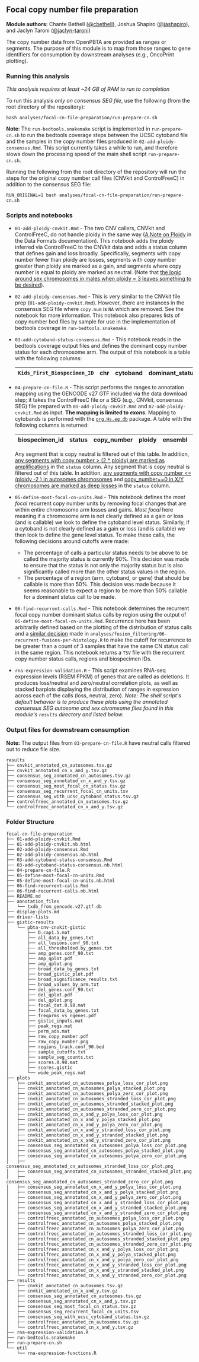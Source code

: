 ## Focal copy number file preparation

**Module authors:** Chante Bethell ([@cbethell](https://github.com/cbethell)), Joshua Shapiro ([@jashapiro](https://github.com/jashapiro)), and Jaclyn Taroni ([@jaclyn-taroni](https://github.com/jaclyn-taroni))

The copy number data from OpenPBTA are provided as ranges or segments.
The purpose of this module is to map from those ranges to gene identifiers for consumption by downstream analyses (e.g., OncoPrint plotting).

### Running this analysis
*This analysis requires at least ~24 GB of RAM to run to completion*

To run this analysis _only on consensus SEG file_, use the following (from the root directory of the repository):

```
bash analyses/focal-cn-file-preparation/run-prepare-cn.sh
```
**Note**: The `run-bedtools.snakemake` script is implemented in `run-prepare-cn.sh` to run the bedtools coverage steps between the UCSC cytoband file and the samples in the copy number files produced in `02-add-ploidy-consensus.Rmd`.
This script currently takes a while to run, and therefore slows down the processing speed of the main shell script `run-prepare-cn.sh`.

Running the following from the root directory of the repository will run the steps for the original copy number call files (CNVkit and ControlFreeC) in addition to the consensus SEG file:

```
RUN_ORIGINAL=1 bash analyses/focal-cn-file-preparation/run-prepare-cn.sh
```

### Scripts and notebooks

* `01-add-ploidy-cnvkit.Rmd` - The two CNV callers, CNVkit and ControlFreeC, do not handle ploidy in the same way ([A Note on Ploidy](https://github.com/AlexsLemonade/OpenPBTA-analysis/blob/de661fbe740717472fcf01c7d9b74fe1b946aece/doc/data-formats.md#a-note-on-ploidy) in the Data Formats documentation).
  This notebook adds the ploidy inferred via ControlFreeC to the CNVkit data and adds a status column that defines gain and loss broadly.
  Specifically, segments with copy number fewer than ploidy are losses, segments with copy number greater than ploidy are marked as a gain, and segments where copy number is equal to ploidy are marked as neutral.
  (Note that [the logic around sex chromosomes in males when ploidy = 3 leaves something to be desired](https://github.com/AlexsLemonade/OpenPBTA-analysis/pull/259#discussion_r345354403)).

* `02-add-ploidy-consensus.Rmd` - This is very similar to the CNVkit file prep (`01-add-ploidy-cnvkit.Rmd`).
However, there are instances in the consensus SEG file where `copy.num` is `NA` which are removed.
See the notebook for more information. This notebook also prepares lists of copy number bed files by sample for use in the implementation of bedtools coverage in `run-bedtools.snakemake`.

* `03-add-cytoband-status-consensus.Rmd` - This notebook reads in the bedtools coverage output files and defines the dominant copy number status for each chromosome arm. The output of this notebook is a table with the following columns:

  | `Kids_First_Biospecimen_ID` | chr | cytoband | dominant_status | band_length | callable_fraction | gain_fraction | loss_fraction | chromosome_arm |
  |----------------|--------|-------------|--------|---------|----------|-------------|---------|---------------|

* `04-prepare-cn-file.R` - This script performs the ranges to annotation mapping using the GENCODE v27 GTF included via the data download step; it takes the ControlFreeC file or a SEG (e.g., CNVkit, consensus SEG) file prepared with `01-add-ploidy-cnvkit.Rmd` and  `02-add-ploidy-cnvkit.Rmd` as input.
  **The mapping is limited to _exons_.**
  Mapping to cytobands is performed with the [`org.Hs.eg.db`](https://doi.org/doi:10.18129/B9.bioc.org.Hs.eg.db) package.
  A table with the following columns is returned:

  | biospecimen_id | status | copy_number | ploidy | ensembl | gene_symbol | cytoband |
  |----------------|--------|-------------|--------|---------|-------------|---------|
  Any segment that is copy neutral is filtered out of this table. In addition, [any segments with copy number > (2 * ploidy) are marked as amplifications](https://github.com/AlexsLemonade/OpenPBTA-analysis/blob/e2058dd43d9b1dd41b609e0c3429c72f79ff3be6/analyses/focal-cn-file-preparation/03-prepare-cn-file.R#L275) in the `status` column.
  Any segment that is copy neutral is filtered out of this table. In addition, [any segments with copy number <= (ploidy -2 ) in autosomes chromosomes](https://github.com/kgaonkar6/OpenPBTA-analysis/blob/5e9b68ed0c37d6c87bc67ee1f95be9e47ec9b4ca/analyses/focal-cn-file-preparation/04-prepare-cn-file.R#L244-L247) and [copy_number==0 in X/Y chromosomes are marked as deep losses](https://github.com/kgaonkar6/OpenPBTA-analysis/blob/5e9b68ed0c37d6c87bc67ee1f95be9e47ec9b4ca/analyses/focal-cn-file-preparation/04-prepare-cn-file.R#L270-L272) in the `status` column.

* `05-define-most-focal-cn-units.Rmd` - This notebook defines the _most focal_ recurrent copy number units by removing focal changes that are within entire chromosome arm losses and gains.
_Most focal_ here meaning if a chromosome arm is not clearly defined as a gain or loss (and is callable) we look to define the cytoband level status.
Similarly, if a cytoband is not clearly defined as a gain or loss (and is callable) we then look to define the gene level status.
To make these calls, the following decisions around cutoffs were made:
	- The percentage of calls a particular status needs to be above to be called the majority status is currently 	90%.
	This decision was made to ensure that the status is not only the majority status but is also 	significantly called more than the other status values in the region.
	- The percentage of a region (arm, cytoband, or gene) that should be callable is more than 50%.
	This decision was made because it seems reasonable to expect a region to be more than 50% callable for a 	dominant status call to be made.

* `06-find-recurrent-calls.Rmd` - This notebook determines the recurrent focal copy number dominant status calls by region using the output of `05-define-most-focal-cn-units.Rmd`.
Recurrence here has been arbitrarily defined based on the plotting of the distribution of status calls and a [similar decision](https://github.com/AlexsLemonade/OpenPBTA-analysis/blob/66bb67a7bf29aad4510a0913a2dbc88da0013be8/analyses/fusion_filtering/06-recurrent-fusions-per-histology.R#L152) made in `analyses/fusion_filtering/06-recurrent-fusions-per-histology.R` to make the cutoff for recurrence to be greater than a count of 3 samples that have the same CN status call in the same region.
This notebook returns a `TSV` file with the recurrent copy number status calls, regions and biospecimen IDs.

* `rna-expression-validation.R` - This script examines RNA-seq expression levels (RSEM FPKM) of genes that are called as deletions.
It produces loss/neutral and zero/neutral correlation plots, as well as stacked barplots displaying the distribution of ranges in expression across each of the calls (loss, neutral, zero).
_Note: The shell script's default behavior is to produce these plots using the annotated consensus SEG autosome and sex chromsome files found in this module's `results` directory and listed below._


### Output files for downstream consumption

**Note:** The output files from `03-prepare-cn-file.R` have neutral calls filtered out to reduce file size.

```
results
├── cnvkit_annotated_cn_autosomes.tsv.gz
├── cnvkit_annotated_cn_x_and_y.tsv.gz
├── consensus_seg_annotated_cn_autosomes.tsv.gz
├── consensus_seg_annotated_cn_x_and_y.tsv.gz
├── consensus_seg_most_focal_cn_status.tsv.gz
├── consensus_seg_recurrent_focal_cn_units.tsv
├── consensus_seg_with_ucsc_cytoband_status.tsv.gz
├── controlfreec_annotated_cn_autosomes.tsv.gz
└── controlfreec_annotated_cn_x_and_y.tsv.gz
```

### Folder Structure

```
focal-cn-file-preparation
├── 01-add-ploidy-cnvkit.Rmd
├── 01-add-ploidy-cnvkit.nb.html
├── 02-add-ploidy-consensus.Rmd
├── 02-add-ploidy-consensus.nb.html
├── 03-add-cytoband-status-consensus.Rmd
├── 03-add-cytoband-status-consensus.nb.html
├── 04-prepare-cn-file.R
├── 05-define-most-focal-cn-units.Rmd
├── 05-define-most-focal-cn-units.nb.html
├── 06-find-recurrent-calls.Rmd
├── 06-find-recurrent-calls.nb.html
├── README.md
├── annotation_files
│   └── txdb_from_gencode.v27.gtf.db
├── display-plots.md
├── driver-lists
├── gistic-results
│   └── pbta-cnv-cnvkit-gistic
│       ├── D.cap1.5.mat
│       ├── all_data_by_genes.txt
│       ├── all_lesions.conf_90.txt
│       ├── all_thresholded.by_genes.txt
│       ├── amp_genes.conf_90.txt
│       ├── amp_qplot.pdf
│       ├── amp_qplot.png
│       ├── broad_data_by_genes.txt
│       ├── broad_gistic_plot.pdf
│       ├── broad_significance_results.txt
│       ├── broad_values_by_arm.txt
│       ├── del_genes.conf_90.txt
│       ├── del_qplot.pdf
│       ├── del_qplot.png
│       ├── focal_dat.0.98.mat
│       ├── focal_data_by_genes.txt
│       ├── freqarms_vs_ngenes.pdf
│       ├── gistic_inputs.mat
│       ├── peak_regs.mat
│       ├── perm_ads.mat
│       ├── raw_copy_number.pdf
│       ├── raw_copy_number.png
│       ├── regions_track.conf_90.bed
│       ├── sample_cutoffs.txt
│       ├── sample_seg_counts.txt
│       ├── scores.0.98.mat
│       ├── scores.gistic
│       └── wide_peak_regs.mat
├── plots
│   ├── cnvkit_annotated_cn_autosomes_polya_loss_cor_plot.png
│   ├── cnvkit_annotated_cn_autosomes_polya_stacked_plot.png
│   ├── cnvkit_annotated_cn_autosomes_polya_zero_cor_plot.png
│   ├── cnvkit_annotated_cn_autosomes_stranded_loss_cor_plot.png
│   ├── cnvkit_annotated_cn_autosomes_stranded_stacked_plot.png
│   ├── cnvkit_annotated_cn_autosomes_stranded_zero_cor_plot.png
│   ├── cnvkit_annotated_cn_x_and_y_polya_loss_cor_plot.png
│   ├── cnvkit_annotated_cn_x_and_y_polya_stacked_plot.png
│   ├── cnvkit_annotated_cn_x_and_y_polya_zero_cor_plot.png
│   ├── cnvkit_annotated_cn_x_and_y_stranded_loss_cor_plot.png
│   ├── cnvkit_annotated_cn_x_and_y_stranded_stacked_plot.png
│   ├── cnvkit_annotated_cn_x_and_y_stranded_zero_cor_plot.png
│   ├── consensus_seg_annotated_cn_autosomes_polya_loss_cor_plot.png
│   ├── consensus_seg_annotated_cn_autosomes_polya_stacked_plot.png
│   ├── consensus_seg_annotated_cn_autosomes_polya_zero_cor_plot.png
│   ├── consensus_seg_annotated_cn_autosomes_stranded_loss_cor_plot.png
│   ├── consensus_seg_annotated_cn_autosomes_stranded_stacked_plot.png
│   ├── consensus_seg_annotated_cn_autosomes_stranded_zero_cor_plot.png
│   ├── consensus_seg_annotated_cn_x_and_y_polya_loss_cor_plot.png
│   ├── consensus_seg_annotated_cn_x_and_y_polya_stacked_plot.png
│   ├── consensus_seg_annotated_cn_x_and_y_polya_zero_cor_plot.png
│   ├── consensus_seg_annotated_cn_x_and_y_stranded_loss_cor_plot.png
│   ├── consensus_seg_annotated_cn_x_and_y_stranded_stacked_plot.png
│   ├── consensus_seg_annotated_cn_x_and_y_stranded_zero_cor_plot.png
│   ├── controlfreec_annotated_cn_autosomes_polya_loss_cor_plot.png
│   ├── controlfreec_annotated_cn_autosomes_polya_stacked_plot.png
│   ├── controlfreec_annotated_cn_autosomes_polya_zero_cor_plot.png
│   ├── controlfreec_annotated_cn_autosomes_stranded_loss_cor_plot.png
│   ├── controlfreec_annotated_cn_autosomes_stranded_stacked_plot.png
│   ├── controlfreec_annotated_cn_autosomes_stranded_zero_cor_plot.png
│   ├── controlfreec_annotated_cn_x_and_y_polya_loss_cor_plot.png
│   ├── controlfreec_annotated_cn_x_and_y_polya_stacked_plot.png
│   ├── controlfreec_annotated_cn_x_and_y_polya_zero_cor_plot.png
│   ├── controlfreec_annotated_cn_x_and_y_stranded_loss_cor_plot.png
│   ├── controlfreec_annotated_cn_x_and_y_stranded_stacked_plot.png
│   └── controlfreec_annotated_cn_x_and_y_stranded_zero_cor_plot.png
├── results
│   ├── cnvkit_annotated_cn_autosomes.tsv.gz
│   ├── cnvkit_annotated_cn_x_and_y.tsv.gz
│   ├── consensus_seg_annotated_cn_autosomes.tsv.gz
│   ├── consensus_seg_annotated_cn_x_and_y.tsv.gz
│   ├── consensus_seg_most_focal_cn_status.tsv.gz
│   ├── consensus_seg_recurrent_focal_cn_units.tsv
│   ├── consensus_seg_with_ucsc_cytoband_status.tsv.gz
│   ├── controlfreec_annotated_cn_autosomes.tsv.gz
│   └── controlfreec_annotated_cn_x_and_y.tsv.gz
├── rna-expression-validation.R
├── run-bedtools.snakemake
├── run-prepare-cn.sh
└── util
    └── rna-expression-functions.R
```
